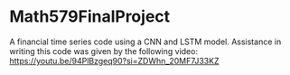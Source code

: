 # Math579FinalProject
A financial time series code using a CNN and LSTM model.
Assistance in writing this code was given by the following video: https://youtu.be/94PlBzgeq90?si=ZDWhn_20MF7J33KZ
